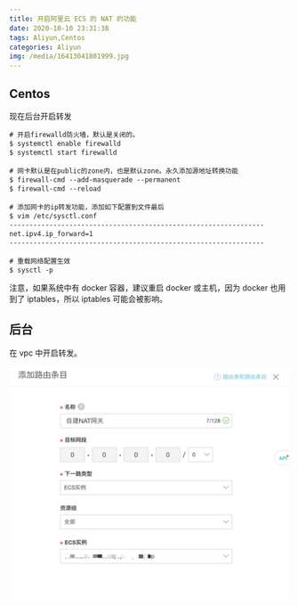 ```yaml
---
title: 开启阿里云 ECS 的 NAT 的功能
date: 2020-10-10 23:31:38
tags: Aliyun,Centos
categories: Aliyun
img: /media/16413041801999.jpg
---
```


## Centos

现在后台开启转发

```
# 开启firewalld防火墙，默认是关闭的。
$ systemctl enable firewalld
$ systemctl start firewalld

# 网卡默认是在public的zone内，也是默认zone。永久添加源地址转换功能
$ firewall-cmd --add-masquerade --permanent
$ firewall-cmd --reload
 
# 添加网卡的ip转发功能，添加如下配置到文件最后
$ vim /etc/sysctl.conf
----------------------------------------------------------------
net.ipv4.ip_forward=1
----------------------------------------------------------------
  
# 重载网络配置生效
$ sysctl -p
```

注意，如果系统中有 docker 容器，建议重启 docker 或主机，因为 docker 也用到了 iptables，所以 iptables 可能会被影响。

## 后台

在 vpc 中开启转发。

![](/media/16023442184292.jpg)